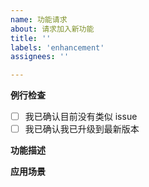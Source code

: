 ```yaml
---
name: 功能请求
about: 请求加入新功能
title: ''
labels: 'enhancement'
assignees: ''

---
```


**例行检查**
+ [ ] 我已确认目前没有类似 issue
+ [ ] 我已确认我已升级到最新版本

**功能描述**

**应用场景**
